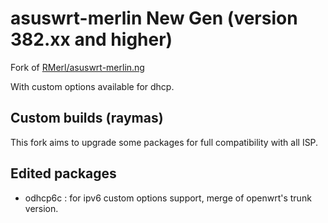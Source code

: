 # asuswrt-merlin New Gen (version 382.xx and higher)

Fork of [RMerl/asuswrt-merlin.ng](https://github.com/RMerl/asuswrt-merlin.ng)

With custom options available for dhcp.

## Custom builds (raymas)

This fork aims to upgrade some packages for full compatibility with all ISP.

## Edited packages

- odhcp6c : for ipv6 custom options support, merge of openwrt's trunk version.
